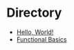 ﻿# Directory

- [Hello, World!](./fsharp/helloWorld/readme.md)
- [Functional Basics](./fsharp/functionalBasics/readme.md)
